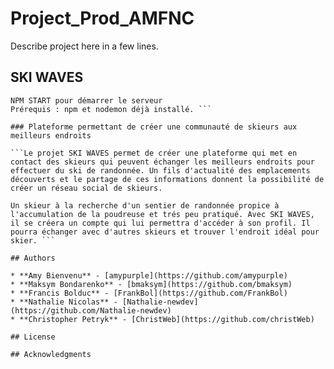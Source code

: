 # Project_Prod_AMFNC

Describe project here in a few lines.

## SKI WAVES

```Ce projet utilise un serveur NodeJS Express, avec modules EJS et Axios.
NPM START pour démarrer le serveur
Prérequis : npm et nodemon déjà installé. ```

### Plateforme permettant de créer une communauté de skieurs aux meilleurs endroits 

```Le projet SKI WAVES permet de créer une plateforme qui met en contact des skieurs qui peuvent échanger les meilleurs endroits pour effectuer du ski de randonnée. Un fils d'actualité des emplacements découverts et le partage de ces informations donnent la possibilité de créer un réseau social de skieurs.

Un skieur à la recherche d'un sentier de randonnée propice à l'accumulation de la poudreuse et trés peu pratiqué. Avec SKI WAVES, il se créera un compte qui lui permettra d'accéder à son profil. Il pourra échanger avec d'autres skieurs et trouver l'endroit idéal pour skier. ```

## Authors

* **Amy Bienvenu** - [amypurple](https://github.com/amypurple)
* **Maksym Bondarenko** - [bmaksym](https://github.com/bmaksym)
* **Francis Bolduc** - [FrankBol](https://github.com/FrankBol)
* **Nathalie Nicolas** - [Nathalie-newdev](https://github.com/Nathalie-newdev)
* **Christopher Petryk** - [ChristWeb](https://github.com/christWeb)

## License

## Acknowledgments
